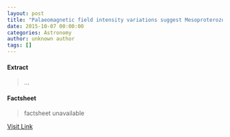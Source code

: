 ```yaml
---
layout: post
title: "Palaeomagnetic field intensity variations suggest Mesoproterozoic inner-core nucleation"
date: 2015-10-07 00:00:00
categories: Astronomy
author: unknown author
tags: []
---
```



#### Extract
>...

#### Factsheet
>factsheet unavailable

[Visit Link](http://www.nature.com/nature/journal/v526/n7572/full/nature15523.html)


